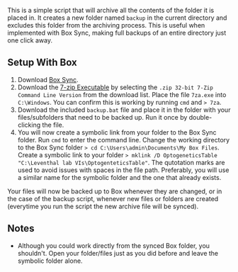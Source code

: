 This is a simple script that will archive all the contents of the folder it is placed in. It creates a new folder named `backup` in the current directory and excludes this folder from the archiving process. This is useful when implemented with Box Sync, making full backups of an entire directory just one click away.

## Setup With Box ##

1. Download [Box Sync](https://app.box.com/download-box-sync/).
2. Download the [7-zip Executable](http://www.7-zip.org/download.html) by selecting the `.zip 32-bit 7-Zip Command Line Version` from the download list. Place the file `7za.exe` into `C:\Windows`. You can confirm this is working by running `cmd` and `> 7za`.
3. Download the included `backup.bat` file and place it in the folder with your files/subfolders that need to be backed up. Run it once by double-clicking the file.
4. You will now create a symbolic link from your folder to the Box Sync folder. Run `cmd` to enter the command line. Change the working directory to the Box Sync folder `> cd C:\Users\admin\Documents\My Box Files`. Create a symbolic link to your folder `> mklink /D OptogeneticsTable "C:\Leventhal lab VIs\OptogenteticsTable"`. The qutotation marks are used to avoid issues with spaces in the file path. Preferably, you will use a similar name for the symbolic folder and the one that already exists.

Your files will now be backed up to Box whenever they are changed, or in the case of the backup script, whenever new files or folders are created (everytime you run the script the new archive file will be synced).

## Notes ##
* Although you could work directly from the synced Box folder, you shouldn't. Open your folder/files just as you did before and leave the symbolic folder alone.
